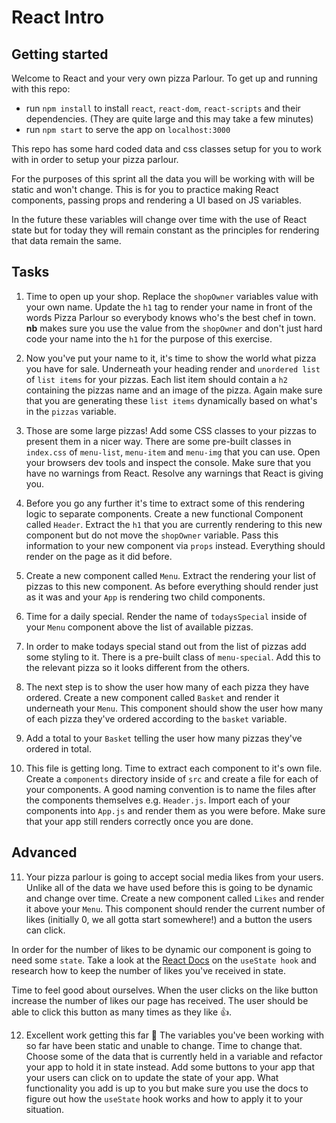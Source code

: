 # React Intro

## Getting started

Welcome to React and your very own pizza Parlour. To get up and running with this repo:

- run `npm install` to install `react`, `react-dom`, `react-scripts` and their dependencies. (They are quite large and this may take a few minutes)
- run `npm start` to serve the app on `localhost:3000`

This repo has some hard coded data and css classes setup for you to work with in order to setup your pizza parlour.

For the purposes of this sprint all the data you will be working with will be static and won't change. This is for you to practice making React components, passing props and rendering a UI based on JS variables.

In the future these variables will change over time with the use of React state but for today they will remain constant as the principles for rendering that data remain the same.

## Tasks

1. Time to open up your shop. Replace the `shopOwner` variables value with your own name. Update the `h1` tag to render your name in front of the words Pizza Parlour so everybody knows who's the best chef in town. **nb** makes sure you use the value from the `shopOwner` and don't just hard code your name into the `h1` for the purpose of this exercise.

2. Now you've put your name to it, it's time to show the world what pizza you have for sale. Underneath your heading render and `unordered list` of `list items` for your pizzas. Each list item should contain a `h2` containing the pizzas name and an image of the pizza. Again make sure that you are generating these `list items` dynamically based on what's in the `pizzas` variable.

3. Those are some large pizzas! Add some CSS classes to your pizzas to present them in a nicer way. There are some pre-built classes in `index.css` of `menu-list`, `menu-item` and `menu-img` that you can use. Open your browsers dev tools and inspect the console. Make sure that you have no warnings from React. Resolve any warnings that React is giving you.

4. Before you go any further it's time to extract some of this rendering logic to separate components. Create a new functional Component called `Header`. Extract the `h1` that you are currently rendering to this new component but do not move the `shopOwner` variable. Pass this information to your new component via `props` instead. Everything should render on the page as it did before.

5. Create a new component called `Menu`. Extract the rendering your list of pizzas to this new component. As before everything should render just as it was and your `App` is rendering two child components.

6. Time for a daily special. Render the name of `todaysSpecial` inside of your `Menu` component above the list of available pizzas.

7. In order to make todays special stand out from the list of pizzas add some styling to it. There is a pre-built class of `menu-special`. Add this to the relevant pizza so it looks different from the others.

8. The next step is to show the user how many of each pizza they have ordered. Create a new component called `Basket` and render it underneath your `Menu`. This component should show the user how many of each pizza they've ordered according to the `basket` variable.

9. Add a total to your `Basket` telling the user how many pizzas they've ordered in total.

10. This file is getting long. Time to extract each component to it's own file. Create a `components` directory inside of `src` and create a file for each of your components. A good naming convention is to name the files after the components themselves e.g. `Header.js`. Import each of your components into `App.js` and render them as you were before. Make sure that your app still renders correctly once you are done.

## Advanced

11. Your pizza parlour is going to accept social media likes from your users. Unlike all of the data we have used before this is going to be dynamic and change over time. Create a new component called `Likes` and render it above your `Menu`. This component should render the current number of likes (initially 0, we all gotta start somewhere!) and a button the users can click.

In order for the number of likes to be dynamic our component is going to need some `state`. Take a look at the [React Docs](https://reactjs.org/docs/hooks-intro.html) on the `useState hook` and research how to keep the number of likes you've received in state.

Time to feel good about ourselves. When the user clicks on the like button increase the number of likes our page has received. The user should be able to click this button as many times as they like 👍.

12. Excellent work getting this far 🙌 The variables you've been working with so far have been static and unable to change. Time to change that. Choose some of the data that is currently held in a variable and refactor your app to hold it in state instead. Add some buttons to your app that your users can click on to update the state of your app. What functionality you add is up to you but make sure you use the docs to figure out how the `useState` hook works and how to apply it to your situation. 
